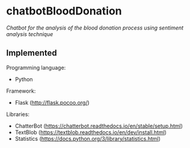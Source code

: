 # chatbotBloodDonation
_Chatbot for the analysis of the blood donation process using sentiment analysis technique_

## Implemented

Programming language:
* Python

Framework:
* Flask (http://flask.pocoo.org/)

Libraries:
* ChatterBot (https://chatterbot.readthedocs.io/en/stable/setup.html)
* TextBlob (https://textblob.readthedocs.io/en/dev/install.html)
* Statistics (https://docs.python.org/3/library/statistics.html)
